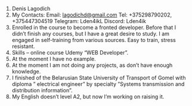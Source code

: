 1. Denis Lagodich
2. My Contacts:
   Email: lagodichd@gmail.com
   Tel: +375298790202, +375447304519
   Telegram: Lden4ikL
   Discord: Lden4ik
3. Enrolled in the course to become a fronted developer. Before that I didn’t finish any courses,
   but I have a great desire to study. I am engaged in self-training from various sources. Easy to train,
   stress resistant.
4. Skills – online course Udemy “WEB Developer”.
5. At the moment I have no example.
6. At the moment I am not doing any projects, as don’t have enough knowledge.
7. I finished of the Belarusian State University of Transport of Gomel with diploma ” electrical engineer”
   by specialty ”Systems transmission and distribution information”.
8. My English doesn’t level A2, but now I’m working on raising it.
